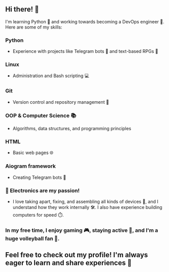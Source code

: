 ## Hi there! 👋
I'm learning Python 🐍 and working towards becoming a DevOps engineer 🚀.
Here are some of my skills:

### Python
- Experience with projects like Telegram bots 🤖 and text-based RPGs 📝
### Linux
- Administration and Bash scripting 💻
### Git
- Version control and repository management 🔄
### OOP & Computer Science 📚 
- Algorithms, data structures, and programming principles
### HTML
- Basic web pages 🌐
### Aiogram framework
- Creating Telegram bots 🤖
### 📱 Electronics are my passion! 
- I love taking apart, fixing, and assembling all kinds of devices 🔧, and I understand how they work internally 🛠️. I also have experience building computers for speed ⏱️.

### In my free time, I enjoy gaming 🎮, staying active 💪, and I'm a huge volleyball fan 🏐.

## Feel free to check out my profile! I'm always eager to learn and share experiences 🙌

